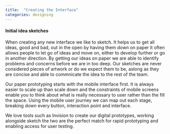 ```yaml
---
title:  "Creating the Interface"
categories: designing
---
```


<h4> Initial idea sketches </h4>

When creating any new interface we like to sketch. It helps us to get all ideas, good and bad, out in the open by having them down on paper it often allows people to let go of ideas and move on, either to develop further or go in another direction. By getting our ideas on paper we are able to identify problems and concerns before we are in too deep. Our sketches are never considered pieces of artwork or do we expect them to be, aslong as they are concise and able to commnicate the idea to the rest of the team.

Our paper prototyping starts with the mobile interface first. It is always easier to scale up than scale down and the constraints of mobile screens enable you to think about what is really necessary to user rather than the fill the space. Using the mobile user journey we can map out each stage, breaking down every button, interaction point and interface.

We love tools such as Invision to create our digital prototypes, working alongside sketch the two are the perfect match for rapid prototyping and enabling access for user testing.








